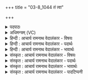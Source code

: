 +++
title = "03-8_1044 तं त्वा"

+++
<details><summary>पदपाठः</summary>

तम्। त्वा꣣। म꣡दा꣢꣯य। घृ꣡ष्व꣢꣯ये। उ꣣। लोककृत्नु꣢म्। लो꣣क। कृत्नु꣢म्। ई꣣महे। त꣡व꣢꣯। प्र꣡श꣢꣯स्तये। प्र। श꣣स्तये। म꣢हे। १०४४।
</details>

<details><summary>अधिमन्त्रम् (VC)</summary>

- पवमानः सोमः
- मेधातिथिः काण्वः
- गायत्री
- षड्जः
</details>

<details><summary>हिन्दी : आचार्य रामनाथ वेदालंकार - विषयः</summary>

अब उपासक परमात्मा को कह रहा है।
</details>

<details><summary>हिन्दी : आचार्य रामनाथ वेदालंकार - पदार्थः</summary>

पदार्थान्वयभाषाः -  हे पवमान सोम अर्थात् पवित्रकर्ता रसागार परमात्मन् ! (तम् उ) उस (लोककृत्नुम्) लोकों के रचयिता (त्वा) तुझे हम (घृष्वये) बुराईयों से संघर्ष करने में समर्थ (मदाय) उत्साह के लिए (ईमहे) प्राप्त करते हैं। हम (महे) महती (प्रशस्तये) प्रशस्ति पाने के लिए (तव) तेरे हो जाएँ ॥८॥
</details>

<details><summary>हिन्दी : आचार्य रामनाथ वेदालंकार - भावार्थः</summary>

भावार्थभाषाः -  परमात्मा के साथ मित्रता संस्थापित करके ही मनुष्य जीवन में सफलता,विजय और यश पा सकता है ॥८॥
</details>

<details><summary>संस्कृत : आचार्य रामनाथ वेदालंकार - विषयः</summary>

अथोपासकः परमात्मानमाह।
</details>

<details><summary>संस्कृत : आचार्य रामनाथ वेदालंकार - पदार्थः</summary>

पदार्थान्वयभाषाः -  हे पवमान सोम पवित्रकर्तः रसागार परमात्मन् ! (तम् उ)तं खलु (लोककृत्नुम्) लोकानां रचयितारम् (त्वा) त्वाम्,वयम् (घृष्वये) संघर्षक्षमाय (मदाय) उत्साहाय (ईमहे) प्राप्नुमः। वयम् (महे) महत्यै (प्रशस्तये) प्रशंसायै कीर्तये वा(तव)त्वत्सखायः,स्यामेति शेषः ॥८॥
</details>

<details><summary>संस्कृत : आचार्य रामनाथ वेदालंकार - भावार्थः</summary>

भावार्थभाषाः -  परमात्मना सह सख्यं संस्थाप्यैव मानवो जीवने साफल्यं विजयं यशश्च प्राप्तुं शक्नोति ॥८॥
</details>

<details><summary>संस्कृत : आचार्य रामनाथ वेदालंकार - पादटिप्पनी</summary>

टिप्पणी:   १. ऋ० ९।२।८,‘तव॒प्रश॑स्तयो म॒हीः’ इति तृतीयः पादः।
</details>